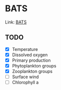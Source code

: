 # BATS

Link: [BATS](https://bats.bios.asu.edu/)

## TODO

-   [x] Temperature
-   [x] Dissolved oxygen
-   [x] Primary production
-   [x] Phytoplankton groups
-   [x] Zooplankton groups
-   [ ] Surface wind
-   [ ] Chlorophyll a
